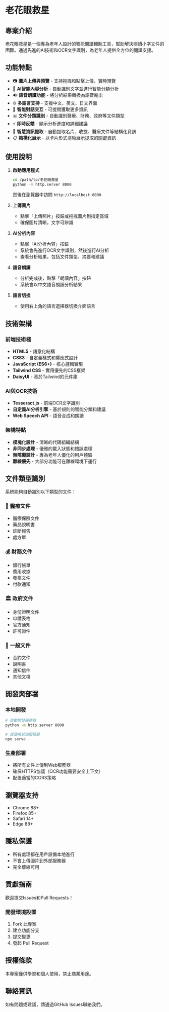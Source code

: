 # 老花眼救星

## 專案介紹
老花眼救星是一個專為老年人設計的智能閱讀輔助工具，幫助解決閱讀小字文件的困難。通過先進的AI技術和OCR文字識別，為老年人提供全方位的閱讀支援。

## 功能特點
- 📷 **圖片上傳與預覽** - 支持拖拽和點擊上傳，實時預覽
- 🧠 **AI智能內容分析** - 自動識別文字並進行智能分類分析
- 🔊 **語音朗讀功能** - 將分析結果轉換為語音輸出
- 🌐 **多語言支持** - 支援中文、英文、日文界面
- 💬 **智能對話交互** - 可提問獲取更多資訊
- 📊 **文件分類識別** - 自動識別醫療、財務、政府等文件類型
- ⚡ **即時反饋** - 顯示分析進度和詳細建議
- 🎯 **智慧資訊提取** - 自動提取名片、收據、醫療文件等結構化資訊
- 📋 **結構化展示** - 以卡片形式清晰展示提取的關鍵資訊

## 使用說明
1. **啟動應用程式**
   ```bash
   cd /path/to/老花眼救星
   python -m http.server 8000
   ```
   然後在瀏覽器中訪問 `http://localhost:8000`

2. **上傳圖片**
   - 點擊「上傳照片」按鈕或拖拽圖片到指定區域
   - 確保圖片清晰，文字可辨識

3. **AI分析內容**
   - 點擊「AI分析內容」按鈕
   - 系統會先進行OCR文字識別，然後進行AI分析
   - 查看分析結果，包括文件類型、摘要和建議

4. **語音朗讀**
   - 分析完成後，點擊「朗讀內容」按鈕
   - 系統會以中文語音朗讀分析結果

5. **語言切換**
   - 使用右上角的語言選擇器切換介面語言

## 技術架構

### 前端技術棧
- **HTML5** - 語意化結構
- **CSS3** - 自定義樣式和響應式設計
- **JavaScript (ES6+)** - 核心邏輯實現
- **Tailwind CSS** - 實用優先的CSS框架
- **DaisyUI** - 基於Tailwind的元件庫

### AI與OCR技術
- **Tesseract.js** - 前端OCR文字識別
- **自定義AI分析引擎** - 基於規則的智能分類和建議
- **Web Speech API** - 語音合成和朗讀

### 架構特點
- **模塊化設計** - 清晰的代碼組織結構
- **非同步處理** - 優雅的載入狀態和錯誤處理
- **無障礙設計** - 專為老年人優化的用戶體驗
- **離線優先** - 大部分功能可在離線環境下運行

## 文件類型識別

系統能夠自動識別以下類型的文件：

### 🏥 醫療文件
- 醫療保險文件
- 藥品說明書
- 診斷報告
- 處方單

### 💰 財務文件
- 銀行帳單
- 費用收據
- 發票文件
- 付款通知

### 🏛️ 政府文件
- 身份證明文件
- 申請表格
- 官方通知
- 許可證件

### 📄 一般文件
- 合約文件
- 說明書
- 通知信件
- 其他文檔

## 開發與部署

### 本地開發
```bash
# 啟動開發服務器
python -m http.server 8000

# 或使用其他服務器
npx serve .
```

### 生產部署
- 將所有文件上傳到Web服務器
- 確保HTTPS協議（OCR功能需要安全上下文）
- 配置適當的CORS策略

## 瀏覽器支持
- Chrome 88+
- Firefox 85+
- Safari 14+
- Edge 88+

## 隱私保護
- 所有處理都在用戶設備本地進行
- 不會上傳圖片到外部服務器
- 完全離線可用

## 貢獻指南
歡迎提交Issues和Pull Requests！

### 開發環境設置
1. Fork 此專案
2. 建立功能分支
3. 提交變更
4. 發起 Pull Request

## 授權條款
本專案僅供學習和個人使用，禁止商業用途。

## 聯絡資訊
如有問題或建議，請通過GitHub Issues聯絡我們。
